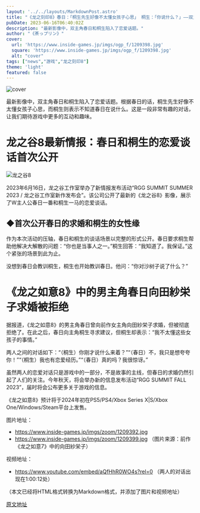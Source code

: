 ```yaml
---
layout: '../../layouts/MarkdownPost.astro'
title: "《龙之刻印8》春日：「桐生先生好像不太懂女孩子心思」 桐生：「你说什么？」——双主角陷入恋爱话题的最新影像！"
pubDate: 2023-06-16T06:40:02Z
description: "最新影像中，双主角春日和桐生陷入了恋爱话题。"
author: "《茶っプリン》"
cover:
  url: 'https://www.inside-games.jp/imgs/ogp_f/1209398.jpg'
  square: 'https://www.inside-games.jp/imgs/ogp_f/1209398.jpg'
  alt: "cover"
tags: ["news","游戏","龙之刻印8"]
theme: 'light'
featured: false
---
```


![cover](https://www.inside-games.jp/imgs/ogp_f/1209398.jpg)

最新影像中，双主角春日和桐生陷入了恋爱话题。根据春日的话，桐生先生好像不太懂女孩子心思，而桐生则表示不知道春日在说什么。这是一段非常有趣的对话，让我们期待游戏中更多的互动和趣味。

# 龙之谷8最新情报：春日和桐生的恋爱谈话首次公开

![龙之谷8](https://www.inside-games.jp/imgs/zoom/1209388.jpg)

2023年6月16日，龙之谷工作室举办了新情报发布活动“RGG SUMMIT SUMMER 2023 / 龙之谷工作室新作发布会”。该公司公开了最新的《龙之谷8》影像，展示了W主人公春日一番和桐生一马的恋爱谈话。

## ◆首次公开春日的求婚和桐生的女性缘

作为本次活动的压轴，春日和桐生的谈话场景以完整的形式公开。春日要求桐生帮助他解决大解散的问题：“你也是当事人之一。”桐生回答：“我知道了。我保证。”这个紧张的场景到此为止。

没想到春日会教训桐生，桐生也开始教训春日。他问：“你对沙树子说了什么？”
# 《龙之如意8》中的男主角春日向田紗栄子求婚被拒绝

据报道，《龙之如意8》的男主角春日曾向前作女主角向田紗栄子求婚，但被彻底拒绝了。在此之后，春日向主角桐生寻求建议，但桐生却表示：“我不太懂这些女孩子的事情。”

两人之间的对话如下：“（桐生）你刚才说什么来着？”“（春日）不，我只是想夸夸你！”“（桐生）我也有恋爱经历。”“（春日）真的吗？我很惊讶。”

虽然两人的恋爱对话只是游戏中的一部分，不是故事的主线，但春日的求婚仍然引起了人们的关注。今年秋天，将会举办新的信息发布活动“RGG SUMMIT FALL 2023”，届时将会公布更多关于游戏的信息。

《龙之如意8》预计将于2024年初在PS5/PS4/Xbox Series X|S/Xbox One/Windows/Steam平台上发售。

图片地址：

- https://www.inside-games.jp/imgs/zoom/1209392.jpg
- https://www.inside-games.jp/imgs/zoom/1209399.jpg （图片来源：前作《龙之如意7》中的向田紗栄子）

视频地址：

- https://www.youtube.com/embed/aQfHhR0WO4s?rel=0 （两人的对话出现在1:00:12处）

（本文已经将HTML格式转换为Markdown格式，并添加了图片和视频地址）

  [原文地址](https://www.inside-games.jp/article/2023/06/16/146611.html)